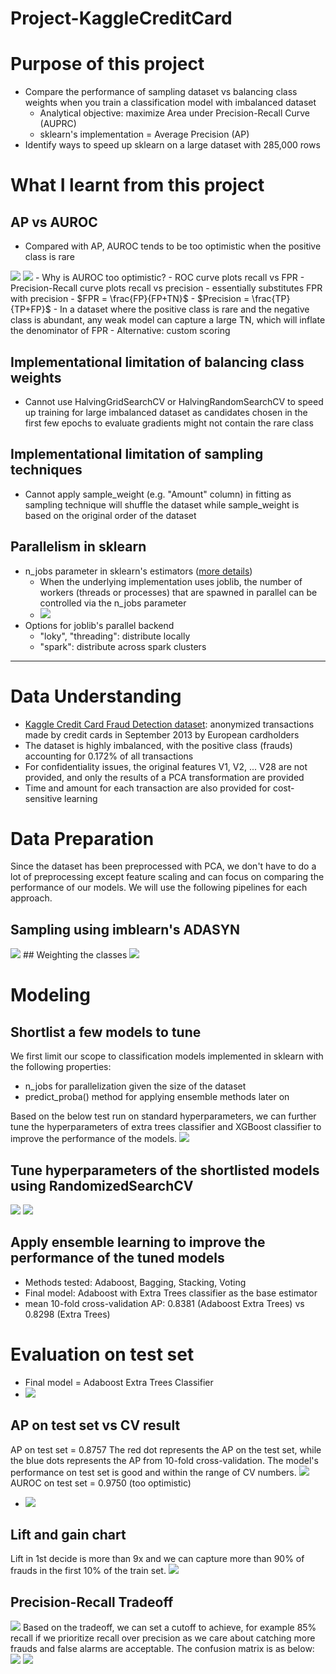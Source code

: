 # Project-KaggleCreditCard


# Purpose of this project
- Compare the performance of sampling dataset vs balancing class weights when you train a classification model with imbalanced dataset
  - Analytical objective: maximize Area under Precision-Recall Curve (AUPRC)
  - sklearn's implementation = Average Precision (AP)
- Identify ways to speed up sklearn on a large dataset with 285,000 rows

# What I learnt from this project 
## AP vs AUROC
- Compared with AP, AUROC tends to be too optimistic when the positive class is rare
<img src="../master/data/image/2022-10-29-14-23-49.png">
<img src="../master/data/image/2022-10-29-14-23-58.png">
- Why is AUROC too optimistic?
  - ROC curve plots recall vs FPR
  - Precision-Recall curve plots recall vs precision
    - essentially substitutes FPR with precision
  - $FPR = \frac{FP}{FP+TN}$
  - $Precision = \frac{TP}{TP+FP}$
  - In a dataset where the positive class is rare and the negative class is abundant, any weak model can capture a large TN, which will inflate the denominator of FPR
- Alternative: custom scoring
  
## Implementational limitation of balancing class weights
  - Cannot use HalvingGridSearchCV or HalvingRandomSearchCV to speed up training for large imbalanced dataset as candidates chosen in the first few epochs to evaluate gradients might not contain the rare class
## Implementational limitation of sampling techniques
  - Cannot apply sample_weight (e.g. "Amount" column) in fitting as sampling technique will shuffle the dataset while sample_weight is based on the original order of the dataset
## Parallelism in sklearn
- n_jobs parameter in sklearn's estimators ([more details](https://scikit-learn.org/stable/computing/parallelism.html))
  - When the underlying implementation uses joblib, the number of workers (threads or processes) that are spawned in parallel can be controlled via the n_jobs parameter
  - <img src="../master/data/image/2022-10-29-15-46-33.png">
- Options for joblib's parallel backend 
  - "loky", "threading": distribute locally
  - "spark": distribute across spark clusters

----------------------------------


# Data Understanding
- [Kaggle Credit Card Fraud Detection dataset](https://www.kaggle.com/datasets/mlg-ulb/creditcardfraud?resource=download): anonymized transactions made by credit cards in September 2013 by European cardholders
- The dataset is highly imbalanced, with the positive class (frauds) accounting for 0.172% of all transactions
- For confidentiality issues, the original features V1, V2, ... V28 are not provided, and only the results of a PCA transformation are provided
- Time and amount for each transaction are also provided for cost-sensitive learning

# Data Preparation
Since the dataset has been preprocessed with PCA, we don't have to do a lot of preprocessing except feature scaling and can focus on comparing the performance of our models. We will use the following pipelines for each approach.
## Sampling using imblearn's ADASYN
<img src="../master/data/image/2022-10-29-12-31-56.png">
## Weighting the classes
<img src="../master/data/image/2022-10-29-12-33-27.png">

# Modeling
## Shortlist a few models to tune
We first limit our scope to classification models implemented in sklearn with the following properties:
- n_jobs for parallelization given the size of the dataset
- predict_proba() method for applying ensemble methods later on

Based on the below test run on standard hyperparameters, we can further tune the hyperparameters of extra trees classifier and XGBoost classifier to improve the performance of the models.
<img src="../master/data/image/2022-10-29-12-43-14.png">

## Tune hyperparameters of the shortlisted models using RandomizedSearchCV

<img src="../master/data/image/2022-10-29-12-56-22.png">
<img src="../master/data/image/2022-10-29-14-23-13.png">

## Apply ensemble learning to improve the performance of the tuned models
- Methods tested: Adaboost, Bagging, Stacking, Voting
- Final model: Adaboost with Extra Trees classifier as the base estimator
- mean 10-fold cross-validation AP: 0.8381 (Adaboost Extra Trees) vs 0.8298 (Extra Trees)

# Evaluation on test set
- Final model = Adaboost Extra Trees Classifier
- <img src="../master/data/image/2022-10-29-14-29-58.png">

## AP on test set vs CV result
AP on test set = 0.8757
The red dot represents the AP on the test set, while the blue dots represents the AP from 10-fold cross-validation. The model's performance on test set is good and within the range of CV numbers.
<img src="../master/data/image/2022-10-29-14-31-01.png">
AUROC on test set = 0.9750 (too optimistic)
- <img src="../master/data/image/2022-10-29-14-33-33.png">

## Lift and gain chart
Lift in 1st decide is more than 9x and we can capture more than 90% of frauds in the first 10% of the train set.
<img src="../master/data/image/2022-10-29-14-34-38.png">

## Precision-Recall Tradeoff
<img src="../master/data/image/2022-10-29-14-47-10.png">
Based on the tradeoff, we can set a cutoff to achieve, for example 85% recall if we prioritize recall over precision as we care about catching more frauds and false alarms are acceptable. The confusion matrix is as below:
<img src="../master/data/image/2022-10-29-14-48-58.png"> <img src="../master/data/image/2022-10-29-14-48-43.png">

